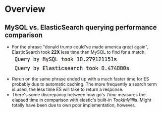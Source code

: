 # Overview
## MySQL vs. ElasticSearch querying performance comparison
* For the phrase "donald trump could've made america great again", ElasticSearch took **22X** less time than MySQL to find for a match:
![mysql vs. elastic search querying performance](query_benchmark_results.jpg "MySQL vs. ElasticSearch querying performance")
* Rerun on the same phrase ended up with a much faster time for ES probably due to automatic caching. The more frequently a search term is used, the less time ES will take to return a response.
* There's some discrepancy between how go's *Time* measures the elapsed time in comparison with elastic's built-in *TookInMillis*. Might totally have been due to own poor implementation, however.